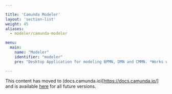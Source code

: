 ```yaml
---

title: 'Camunda Modeler'
layout: 'section-list'
weight: 45
aliases:
  - modeler/camunda-modeler

menu:
  main:
    name: "Modeler"
    identifier: "modeler"
    pre: "Desktop Application for modeling BPMN, DMN and CMMN. *Works with Camunda 7.4.0, 7.3.3, 7.2.6 and above.*"

---
```


This content has moved to (docs.camunda.io)[https://docs.camunda.io/] and is available [here](https://docs.camunda.io/docs/components/modeler/about-modeler/) for all future versions.